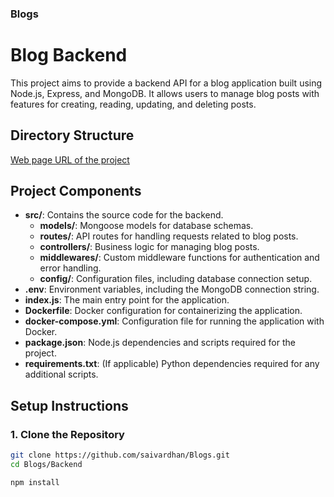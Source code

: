 ### Blogs
# Blog Backend

This project aims to provide a backend API for a blog application built using Node.js, Express, and MongoDB. It allows users to manage blog posts with features for creating, reading, updating, and deleting posts.

## Directory Structure
[Web page URL of the project](http://your-project-url.com/)  <!-- Update with your actual project URL -->

## Project Components

- **src/**: Contains the source code for the backend.
  - **models/**: Mongoose models for database schemas.
  - **routes/**: API routes for handling requests related to blog posts.
  - **controllers/**: Business logic for managing blog posts.
  - **middlewares/**: Custom middleware functions for authentication and error handling.
  - **config/**: Configuration files, including database connection setup.
- **.env**: Environment variables, including the MongoDB connection string.
- **index.js**: The main entry point for the application.
- **Dockerfile**: Docker configuration for containerizing the application.
- **docker-compose.yml**: Configuration file for running the application with Docker.
- **package.json**: Node.js dependencies and scripts required for the project.
- **requirements.txt**: (If applicable) Python dependencies required for any additional scripts.

## Setup Instructions

### 1. Clone the Repository

```bash
git clone https://github.com/saivardhan/Blogs.git
cd Blogs/Backend

npm install
